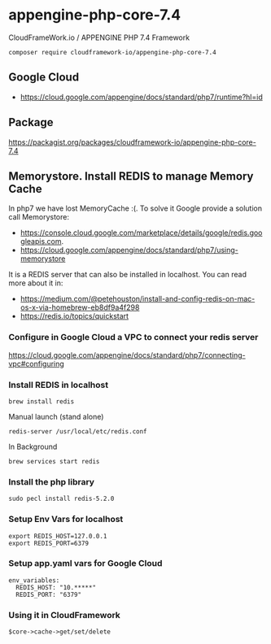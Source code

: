 # appengine-php-core-7.4
CloudFrameWork.io / APPENGINE PHP 7.4 Framework
```
composer require cloudframework-io/appengine-php-core-7.4
```

## Google Cloud
* https://cloud.google.com/appengine/docs/standard/php7/runtime?hl=id

## Package
https://packagist.org/packages/cloudframework-io/appengine-php-core-7.4

## Memorystore. Install REDIS to manage Memory Cache
In php7 we have lost MemoryCache :(. To solve it Google provide a 
solution call Memorystore: 
 * https://console.cloud.google.com/marketplace/details/google/redis.googleapis.com.
 * https://cloud.google.com/appengine/docs/standard/php7/using-memorystore

It is a REDIS server that can also be installed in localhost.
You can read more about it in:
 * https://medium.com/@petehouston/install-and-config-redis-on-mac-os-x-via-homebrew-eb8df9a4f298
 * https://redis.io/topics/quickstart

### Configure in Google Cloud a VPC to connect your redis server
https://cloud.google.com/appengine/docs/standard/php7/connecting-vpc#configuring 

### Install REDIS in localhost
```
brew install redis
```
Manual launch (stand alone)
```
redis-server /usr/local/etc/redis.conf
```

In Background 
```
brew services start redis
```
### Install the php library
```shell script
sudo pecl install redis-5.2.0
```

### Setup Env Vars for localhost
```
export REDIS_HOST=127.0.0.1
export REDIS_PORT=6379
```

### Setup app.yaml vars for Google Cloud
```
env_variables:
  REDIS_HOST: "10.*****"
  REDIS_PORT: "6379"
```

### Using it in CloudFramework
```
$core->cache->get/set/delete
```

